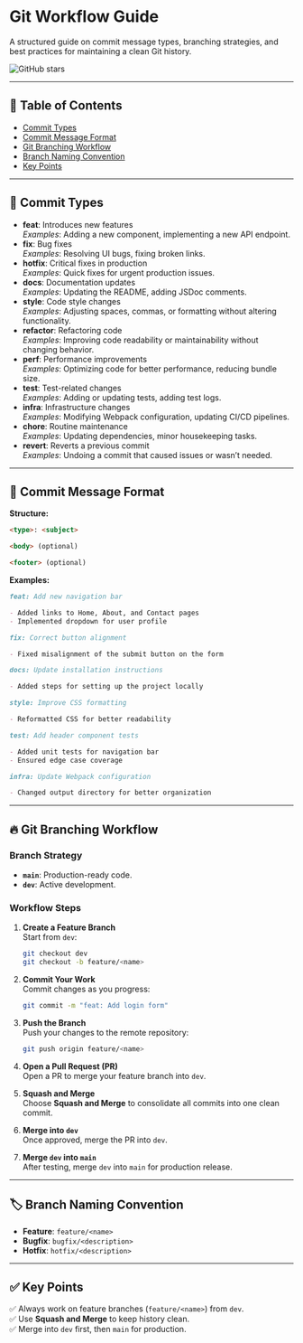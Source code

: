 # Git Workflow Guide  

A structured guide on commit message types, branching strategies, and best practices for maintaining a clean Git history.

![GitHub stars](https://img.shields.io/github/stars/your-username/git-workflow-guide?style=flat-square)

---

## 📌 Table of Contents  
- [Commit Types](#commit-types)  
- [Commit Message Format](#commit-message-format)  
- [Git Branching Workflow](#git-branching-workflow)  
- [Branch Naming Convention](#branch-naming-convention)  
- [Key Points](#key-points)  

---

## 🚀 Commit Types  

- **feat**: Introduces new features  
    *Examples*: Adding a new component, implementing a new API endpoint.  
- **fix**: Bug fixes  
    *Examples*: Resolving UI bugs, fixing broken links.  
- **hotfix**: Critical fixes in production  
    *Examples*: Quick fixes for urgent production issues.  
- **docs**: Documentation updates  
    *Examples*: Updating the README, adding JSDoc comments.  
- **style**: Code style changes  
    *Examples*: Adjusting spaces, commas, or formatting without altering functionality.  
- **refactor**: Refactoring code  
    *Examples*: Improving code readability or maintainability without changing behavior.  
- **perf**: Performance improvements  
    *Examples*: Optimizing code for better performance, reducing bundle size.  
- **test**: Test-related changes  
    *Examples*: Adding or updating tests, adding test logs.  
- **infra**: Infrastructure changes  
    *Examples*: Modifying Webpack configuration, updating CI/CD pipelines.  
- **chore**: Routine maintenance  
    *Examples*: Updating dependencies, minor housekeeping tasks.  
- **revert**: Reverts a previous commit  
    *Examples*: Undoing a commit that caused issues or wasn’t needed.  

---

## 📜 Commit Message Format  

**Structure:**  
```md
<type>: <subject>

<body> (optional)

<footer> (optional)
```

**Examples:**  
```md
feat: Add new navigation bar

- Added links to Home, About, and Contact pages
- Implemented dropdown for user profile
```
```md
fix: Correct button alignment

- Fixed misalignment of the submit button on the form
```
```md
docs: Update installation instructions

- Added steps for setting up the project locally
```
```md
style: Improve CSS formatting

- Reformatted CSS for better readability
```
```md
test: Add header component tests

- Added unit tests for navigation bar
- Ensured edge case coverage
```
```md
infra: Update Webpack configuration

- Changed output directory for better organization
```

---

## 🔥 Git Branching Workflow  

### **Branch Strategy**  

- **`main`**: Production-ready code.  
- **`dev`**: Active development.  

### **Workflow Steps**  

1. **Create a Feature Branch**  
    Start from `dev`:  
    ```bash
    git checkout dev
    git checkout -b feature/<name>
    ```

2. **Commit Your Work**  
    Commit changes as you progress:  
    ```bash
    git commit -m "feat: Add login form"
    ```

3. **Push the Branch**  
    Push your changes to the remote repository:  
    ```bash
    git push origin feature/<name>
    ```

4. **Open a Pull Request (PR)**  
    Open a PR to merge your feature branch into `dev`.  

5. **Squash and Merge**  
    Choose **Squash and Merge** to consolidate all commits into one clean commit.  

6. **Merge into `dev`**  
    Once approved, merge the PR into `dev`.  

7. **Merge `dev` into `main`**  
    After testing, merge `dev` into `main` for production release.  

---

## 🏷️ Branch Naming Convention  

- **Feature**: `feature/<name>`  
- **Bugfix**: `bugfix/<description>`  
- **Hotfix**: `hotfix/<description>`  

---

## ✅ Key Points  

✅ Always work on feature branches (`feature/<name>`) from `dev`.  
✅ Use **Squash and Merge** to keep history clean.  
✅ Merge into `dev` first, then `main` for production.  
